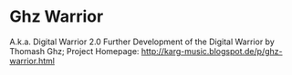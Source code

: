 # Ghz Warrior
A.k.a. Digital Warrior 2.0
Further Development of the Digital Warrior by Thomash Ghz; 
Project Homepage: http://karg-music.blogspot.de/p/ghz-warrior.html
